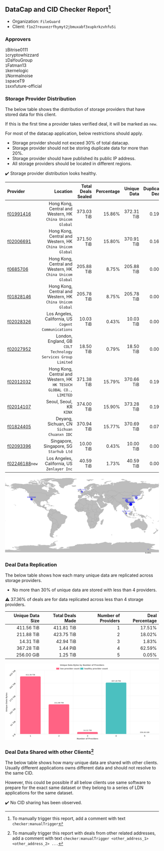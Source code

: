 ## DataCap and CID Checker Report[^1]
 - Organization: `FileGuard`
 - Client: `f1o27reuxezrfhymyt2jbmuxabf3xupkrkzvhfu5i`
### Approvers
`1`Bitrise0111<br/>`1`cryptowhizzard<br/>`1`DaYouGroup<br/>`1`Fatman13<br/>`1`kernelogic<br/>`1`Normalnoise<br/>`1`spaceT9<br/>`1`sxxfuture-official

### Storage Provider Distribution
The below table shows the distribution of storage providers that have stored data for this client.

If this is the first time a provider takes verified deal, it will be marked as `new`.

For most of the datacap application, below restrictions should apply.
 - Storage provider should not exceed 30% of total datacap.
 - Storage provider should not be storing duplicate data for more than 20%.
 - Storage provider should have published its public IP address.
 - All storage providers should be located in different regions.

✔️ Storage provider distribution looks healthy.

| Provider                                                    |                                                               Location | Total Deals Sealed | Percentage | Unique Data | Duplicate Deals |
| :---------------------------------------------------------- | ---------------------------------------------------------------------: | -----------------: | ---------: | ----------: | --------------: |
| [f01991416](https://filfox.info/en/address/f01991416)       |           Hong Kong, Central and Western, HK<br/>`China Unicom Global` |         373.03 TiB |     15.86% |  372.31 TiB |           0.19% |
| [f02006691](https://filfox.info/en/address/f02006691)       |           Hong Kong, Central and Western, HK<br/>`China Unicom Global` |         371.50 TiB |     15.80% |  370.91 TiB |           0.16% |
| [f0685706](https://filfox.info/en/address/f0685706)         |           Hong Kong, Central and Western, HK<br/>`China Unicom Global` |         205.88 TiB |      8.75% |  205.88 TiB |           0.00% |
| [f01828146](https://filfox.info/en/address/f01828146)       |           Hong Kong, Central and Western, HK<br/>`China Unicom Global` |         205.78 TiB |      8.75% |  205.78 TiB |           0.00% |
| [f02028326](https://filfox.info/en/address/f02028326)       |                Los Angeles, California, US<br/>`Cogent Communications` |          10.03 TiB |      0.43% |   10.03 TiB |           0.00% |
| [f02027952](https://filfox.info/en/address/f02027952)       |       London, England, GB<br/>`COLT Technology Services Group Limited` |          18.50 TiB |      0.79% |   18.50 TiB |           0.00% |
| [f02012032](https://filfox.info/en/address/f02012032)       | Hong Kong, Central and Western, HK<br/>`HK TESUCH GLOBAL CO., LIMITED` |         371.38 TiB |     15.79% |  370.66 TiB |           0.19% |
| [f02014107](https://filfox.info/en/address/f02014107)       |                                            Seoul, Seoul, KR<br/>`KINX` |         374.00 TiB |     15.90% |  373.28 TiB |           0.19% |
| [f01824405](https://filfox.info/en/address/f01824405)       |                          Deyang, Sichuan, CN<br/>`Sichuan Chuanxn IDC` |         370.94 TiB |     15.77% |  370.69 TiB |           0.07% |
| [f02093396](https://filfox.info/en/address/f02093396)       |                             Singapore, Singapore, SG<br/>`Starhub Ltd` |          10.00 TiB |      0.43% |   10.00 TiB |           0.00% |
| [f02246188](https://filfox.info/en/address/f02246188)`new`  |                         Los Angeles, California, US<br/>`Zenlayer Inc` |          40.59 TiB |      1.73% |   40.59 TiB |           0.00% |

<img src="https://raw.githubusercontent.com/data-preservation-programs/filplus-checker-assets/main/filecoin-project/filecoin-plus-large-datasets/issues/1711/1692027370253.png"/>

### Deal Data Replication
The below table shows how each many unique data are replicated across storage providers.

- No more than 30% of unique data are stored with less than 4 providers.

⚠️ 37.36% of deals are for data replicated across less than 4 storage providers.

| Unique Data Size | Total Deals Made | Number of Providers | Deal Percentage |
| ---------------: | ---------------: | ------------------: | --------------: |
|       411.56 TiB |       411.81 TiB |                   1 |          17.51% |
|       211.88 TiB |       423.75 TiB |                   2 |          18.02% |
|        14.31 TiB |        42.94 TiB |                   3 |           1.83% |
|       367.28 TiB |         1.44 PiB |                   4 |          62.59% |
|       256.00 GiB |         1.25 TiB |                   5 |           0.05% |

<img src="https://raw.githubusercontent.com/data-preservation-programs/filplus-checker-assets/main/filecoin-project/filecoin-plus-large-datasets/issues/1711/1692027370931.png"/>

### Deal Data Shared with other Clients[^3]
The below table shows how many unique data are shared with other clients.
Usually different applications owns different data and should not resolve to the same CID.

However, this could be possible if all below clients use same software to prepare for the exact same dataset or they belong to a series of LDN applications for the same dataset.

✔️ No CID sharing has been observed.

[^1]: To manually trigger this report, add a comment with text `checker:manualTrigger`

[^2]: Deals from those addresses are combined into this report as they are specified with `checker:manualTrigger`

[^3]: To manually trigger this report with deals from other related addresses, add a comment with text `checker:manualTrigger <other_address_1> <other_address_2> ...`
